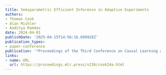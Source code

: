 ```yaml
---
title: Semiparametric Efficient Inference in Adaptive Experiments
authors:
- Thomas Cook
- Alan Mishler
- Aaditya Ramdas
date: 2024-04-01
publishDate: '2025-04-15T14:56:16.699928Z'
publication_types:
- paper-conference
publication: '*Proceedings of the Third Conference on Causal Learning and Reasoning*'
links:
- name: URL
  url: https://proceedings.mlr.press/v236/cook24a.html
---
```

